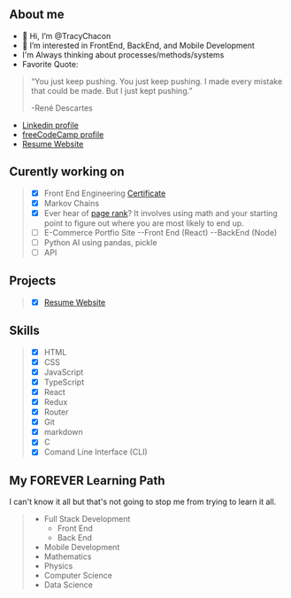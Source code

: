 ## About me
- 👋 Hi, I’m @TracyChacon
- 👀 I’m interested in FrontEnd, BackEnd, and Mobile Development
- I'm Always thinking about processes/methods/systems
- Favorite Quote: 
> “You just keep pushing. You just keep pushing. I made every mistake that could be made. But I just kept pushing.”
> 
>  -René Descartes
*   [Linkedin profile](https://www.linkedin.com/in/tracy-chacon-862a5699/)
*   [freeCodeCamp profile](https://www.freecodecamp.org/tracychacon)
*   [Resume Website](https://tracychacon.github.io/)

## Curently working on
> - [X] Front End Engineering [Certificate](https://www.codecademy.com/profiles/TracyChacon/certificates/5f85dd867b67b60014ac9ea3)
> - [X] Markov Chains 
> - [X]  Ever hear of [page rank](https://en.wikipedia.org/wiki/PageRank#:~:text=PageRank%20(PR)%20is%20an%20algorithm,the%20importance%20of%20website%20pages.)? It involves using math and your starting point to figure out where you are most likely to end up.
> - [ ] E-Commerce Portfio Site --Front End (React) --BackEnd (Node)
> - [ ] Python AI using pandas, pickle
> - [ ] API
## Projects
> - [X] [Resume Website](https://tracychacon.github.io/)
## Skills
> - [X] HTML
> - [X] CSS
> - [X] JavaScript
> - [X] TypeScript
> - [X] React
> - [X] Redux
> - [X] Router
> - [X] Git
> - [X] markdown
> - [X] C
> - [X] Comand Line Interface (CLI)
## My FOREVER Learning Path
I can't know it all but that's not going to stop me from trying to learn it all.
> - Full Stack Development
>   - Front End
>   - Back End
> - Mobile Development
> - Mathematics
> - Physics
> - Computer Science 
> - Data Science



